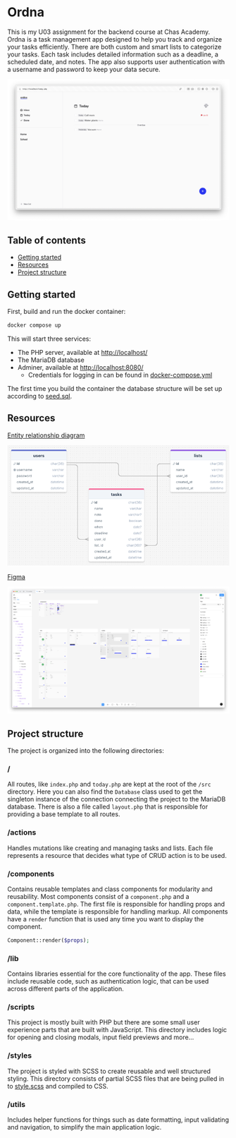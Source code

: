# Ordna

This is my U03 assignment for the backend course at Chas Academy. Ordna is a task management app designed to help you track and organize your tasks efficiently. There are both custom and smart lists to categorize your tasks. Each task includes detailed information such as a deadline, a scheduled date, and notes. The app also supports user authentication with a username and password to keep your data secure.

![screenshot](/assets/screenshot.png)

## Table of contents

- [Getting started](#getting-started)
- [Resources](#resources)
- [Project structure](#project-structure)

## Getting started

First, build and run the docker container:

```bash
docker compose up
```

This will start three services:

- The PHP server, available at [http://localhost/](http://localhost/)
- The MariaDB database
- Adminer, available at [http://localhost:8080/](http://localhost:8080/)
  - Credentials for logging in can be found in [docker-compose.yml](/docker-compose.yml)

The first time you build the container the database structure will be set up according to [seed.sql](/entrypoint/seed.sql).

## Resources

[Entity relationship diagram](https://drawsql.app/teams/ellska/diagrams/todo)

![Entity relationship diagram](/assets/erd.png)

[Figma](https://www.figma.com/design/o62OpFhDZU5SjoEIj7BQJY/todo?node-id=16-352&t=XBRgp0PwuX3jcVxL-1)

![Figma](/assets/figma.png)

## Project structure

The project is organized into the following directories:

### /

All routes, like `index.php` and `today.php` are kept at the root of the `/src` directory. Here you can also find the `Database` class used to get the singleton instance of the connection connecting the project to the MariaDB database. There is also a file called `layout.php` that is responsible for providing a base template to all routes.

### /actions

Handles mutations like creating and managing tasks and lists. Each file represents a resource that decides what type of CRUD action is to be used.

### /components

Contains reusable templates and class components for modularity and reusability. Most components consist of a `component.php` and a `component.template.php`. The first file is responsible for handling props and data, while the template is responsible for handling markup. All components have a `render` function that is used any time you want to display the component.

```php
Component::render($props);
```

### /lib

Contains libraries essential for the core functionality of the app. These files include reusable code, such as authentication logic, that can be used across different parts of the application.

### /scripts

This project is mostly built with PHP but there are some small user experience parts that are built with JavaScript. This directory includes logic for opening and closing modals, input field previews and more...

### /styles

The project is styled with SCSS to create reusable and well structured styling. This directory consists of partial SCSS files that are being pulled in to [style.scss](/src/styles/style.scss) and compiled to CSS.

### /utils

Includes helper functions for things such as date formatting, input validating and navigation, to simplify the main application logic.
